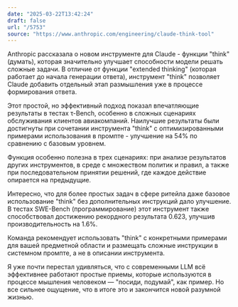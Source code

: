 ```yaml
---
date: "2025-03-22T13:42:24"
draft: false
url: "/5753"
source: "https://www.anthropic.com/engineering/claude-think-tool"
---
```


Anthropic рассказала о новом инструменте для Claude - функции "think" (думать), которая значительно улучшает способности модели решать сложные задачи. В отличие от функции "extended thinking" (которая работает до начала генерации ответа), инструмент "think" позволяет Claude добавить отдельный этап размышления уже в процессе формирования ответа.

Этот простой, но эффективный подход показал впечатляющие результаты в тестах τ-Bench, особенно в сложных сценариях обслуживания клиентов авиакомпаний. Наилучшие результаты были достигнуты при сочетании инструмента "think" с оптимизированными примерами использования в промпте - улучшение на 54% по сравнению с базовым уровнем.

Функция особенно полезна в трех сценариях: при анализе результатов других инструментов, в среде с множеством политик и правил, а также при последовательном принятии решений, где каждое действие опирается на предыдущие.

Интересно, что для более простых задач в сфере ритейла даже базовое использование "think" без дополнительных инструкций дало улучшение. В тестах SWE-Bench (программирование) этот инструмент также способствовал достижению рекордного результата 0.623, улучшив производительность на 1.6%.

Команда рекомендует использовать "think" с конкретными примерами для вашей предметной области и размещать сложные инструкции в системном промпте, а не в описании инструмента.

Я уже почти перестал удивляться, что с современными LLM всё эффективнее работают простые приемы, которые используются в процессе мышления человеком — "посиди, подумай", как пример. Но все сильнее ощущение, что в итоге это и закончится новой разумной жизнью.
